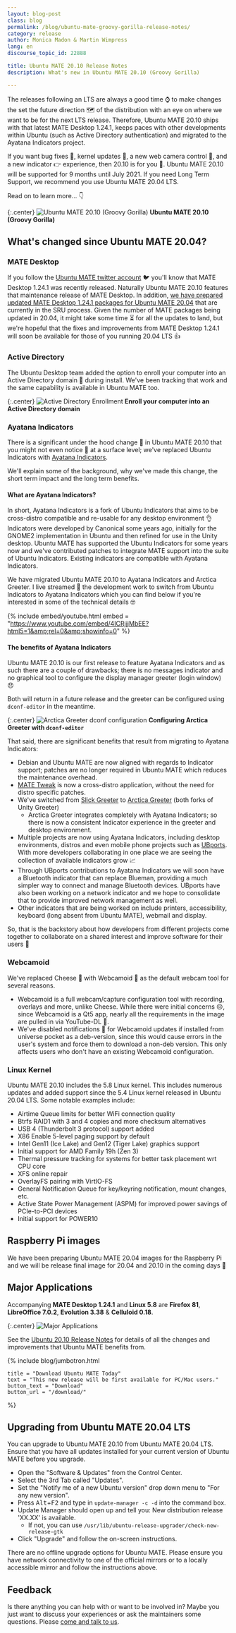 ```yaml
---
layout: blog-post
class: blog
permalink: /blog/ubuntu-mate-groovy-gorilla-release-notes/
category: release
author: Monica Madon & Martin Wimpress
lang: en
discourse_topic_id: 22888

title: Ubuntu MATE 20.10 Release Notes
description: What's new in Ubuntu MATE 20.10 (Groovy Gorilla)

---
```


The releases following an LTS are always a good time ⌚ to make changes the set
the future direction 🗺️ of the distribution with an eye on where we want to be for
the next LTS release. Therefore, Ubuntu MATE 20.10 ships with that latest MATE
Desktop 1.24.1, keeps paces with other developments within Ubuntu (such as
Active Directory authentication) and migrated to the Ayatana Indicators project.

If you want bug fixes :bug:, kernel updates :corn:, a new web camera control :movie_camera:,
and a new indicator :point_right: experience, then 20.10 is for you :tada:. Ubuntu MATE 20.10
will be supported for 9 months until July 2021. If you need Long Term
Support, we recommend you use Ubuntu MATE 20.04 LTS.

Read on to learn more... :point_down:

{:.center}
![Ubuntu MATE 20.10 (Groovy Gorilla)](/images/blog/groovy/groovy-gorilla-desktop.png)
**Ubuntu MATE 20.10 (Groovy Gorilla)**

## What's changed since Ubuntu MATE 20.04?

### MATE Desktop

If you follow the [Ubuntu MATE twitter account](https://twitter.com/ubuntu_mate) 🐦
you'll know that MATE Desktop 1.24.1 was recently released. Naturally Ubuntu
MATE 20.10 features that maintenance release of MATE Desktop. In addition, [we
have prepared updated MATE Desktop 1.24.1 packages for Ubuntu MATE 20.04](https://pad.lv/1891891)
that are currently in the SRU process. Given the number of MATE packages being
updated in 20.04, it might take some time ⏳ for all the updates to land, but
we're hopeful that the fixes and improvements from MATE Desktop 1.24.1 will
soon be available for those of you running 20.04 LTS 👍

### Active Directory

The Ubuntu Desktop team added the option to enroll your computer into an
Active Directory domain 🔑 during install. We've been tracking that work and the
same capability is available in Ubuntu MATE too.

{:.center}
![Active Directory Enrollment](/images/blog/groovy/active-directory.png)
**Enroll your computer into an Active Directory domain**

### Ayatana Indicators

There is a significant under the hood change 🔧 in Ubuntu MATE 20.10 that you
might not even notice 👀 at a surface level; we've replaced Ubuntu Indicators
with [Ayatana Indicators](https://github.com/AyatanaIndicators).

We'll explain some of the background, why we've made this change, the short
term impact and the long term benefits.

#### What are Ayatana Indicators?

In short, Ayatana Indicators is a fork of Ubuntu Indicators that aims to be
cross-distro compatible and re-usable for any desktop environment 👌 Indicators
were developed by Canonical some years ago, initially for the GNOME2
implementation in Ubuntu and then refined for use in the Unity desktop. Ubuntu
MATE has supported the Ubuntu Indicators for some years now and we've contributed
patches to integrate MATE support into the suite of Ubuntu Indicators. Existing
indicators are compatible with Ayatana Indicators.

We have migrated Ubuntu MATE 20.10 to Ayatana Indicators and Arctica Greeter. I
live streamed 📡 the development work to switch from Ubuntu Indicators to
Ayatana Indicators which you can find below if you're interested in some of the
technical details 🤓

{% include embed/youtube.html
    embed = "https://www.youtube.com/embed/4ICRjjjMbEE?html5=1&amp;rel=0&amp;showinfo=0"
%}

#### The benefits of Ayatana Indicators

Ubuntu MATE 20.10 is our first release to feature Ayatana Indicators and as
such there are a couple of drawbacks; there is no messages indicator and no
graphical tool to configure the display manager greeter (login window) 😞

Both will return in a future release and the greeter can be configured
using `dconf-editor` in the meantime.

{:.center}
![Arctica Greeter dconf configuration](/images/blog/groovy/arctica-greeter-dconf.png)
**Configuring Arctica Greeter with `dconf-editor`**

That said, there are significant benefits that result from migrating to Ayatana
Indicators:

  * Debian and Ubuntu MATE are now aligned with regards to Indicator support; patches are no longer required in Ubuntu MATE which reduces the maintenance overhead.
  * [MATE Tweak](https://github.com/ubuntu-mate/mate-tweak) is now a cross-distro application, without the need for distro specific patches.
  * We've switched from [Slick Greeter](https://github.com/linuxmint/slick-greeter) to [Arctica Greeter](https://github.com/ArcticaProject/arctica-greeter) (both forks of Unity Greeter)
    * Arctica Greeter integrates completely with Ayatana Indicators; so there is now a consistent Indicator experience in the greeter and desktop environment.
  * Multiple projects are now using Ayatana Indicators, including desktop environments, distros and even mobile phone projects such as [UBports](https://ubports.com/). With more developers collaborating in one place we are seeing the collection of available indicators grow 📈
  * Through UBports contributions to Ayatana Indicators we will soon have a Bluetooth indicator that can replace Blueman, providing a much simpler way to connect and manage Bluetooth devices. UBports have also been working on a network indicator and we hope to consolidate that to provide improved network management as well.
  * Other indicators that are being worked on include printers, accessibility, keyboard (long absent from Ubuntu MATE), webmail and display.

So, that is the backstory about how developers from different projects come together to collaborate on a shared interest and improve software for their users 💪

### Webcamoid

We've replaced Cheese :cheese: with Webcamoid :movie_camera: as the default webcam tool for
several reasons.

  * Webcamoid is a full webcam/capture configuration tool with recording, overlays and more, unlike Cheese. While there were initial concerns :pensive:, since
Webcamoid is a Qt5 app, nearly all the requirements in the image are pulled in via YouTube-DL :tada:.
  * We've disabled notifications :bell: for Webcamoid updates if installed from universe pocket as a deb-version, since this would cause errors in the  user's system and force them to download a non-deb version. This only affects users who don't have an existing Webcamoid configuration.

### Linux Kernel

Ubuntu MATE 20.10 includes the 5.8 Linux kernel. This includes numerous
updates and added support since the 5.4 Linux kernel released in
Ubuntu 20.04 LTS. Some notable examples include:

* Airtime Queue limits for better WiFi connection quality
* Btrfs RAID1 with 3 and 4 copies and more checksum alternatives
* USB 4 (Thunderbolt 3 protocol) support added
* X86 Enable 5-level paging support by default
* Intel Gen11 (Ice Lake) and Gen12 (Tiger Lake) graphics support
* Initial support for AMD Family 19h (Zen 3)
* Thermal pressure tracking for systems for better task placement wrt CPU core
* XFS online repair
* OverlayFS pairing with VirtIO-FS
* General Notification Queue for key/keyring notification, mount changes, etc.
* Active State Power Management (ASPM) for improved power savings of PCIe-to-PCI devices
* Initial support for POWER10

## Raspberry Pi images

We have been preparing Ubuntu MATE 20.04 images for the Raspberry Pi and
we will be release final image for 20.04 and 20.10 in the coming days 🙂

## Major Applications

Accompanying **MATE Desktop 1.24.1** and **Linux 5.8** are **Firefox
81**, **LibreOffice 7.0.2**, **Evolution 3.38** & **Celluloid 0.18**.

{:.center}
![Major Applications](/images/blog/groovy/versions.png)

See the [Ubuntu 20.10 Release Notes](https://discourse.ubuntu.com/t/groovy-gorilla-release-notes/15533)
for details of all the changes and improvements that Ubuntu MATE benefits from.

{% include blog/jumbotron.html

    title = "Download Ubuntu MATE Today"
    text = "This new release will be first available for PC/Mac users."
    button_text = "Download"
    button_url = "/download/"

%}

## Upgrading from Ubuntu MATE 20.04 LTS

You can upgrade to Ubuntu MATE 20.10 from Ubuntu MATE 20.04 LTS. Ensure that you
have all updates installed for your current version of Ubuntu MATE before you
upgrade.

  * Open the "Software & Updates" from the Control Center.
  * Select the 3rd Tab called "Updates".
  * Set the "Notify me of a new Ubuntu version" drop down menu to "For any new version".
  * Press <kbd>Alt</kbd>+<kbd>F2</kbd> and type in `update-manager -c -d` into the command box.
  * Update Manager should open up and tell you: New distribution release 'XX.XX' is available.
    * If not, you can use `/usr/lib/ubuntu-release-upgrader/check-new-release-gtk`
  * Click "Upgrade" and follow the on-screen instructions.

There are no offline upgrade options for Ubuntu MATE. Please ensure you have
network connectivity to one of the official mirrors or to a locally accessible
mirror and follow the instructions above.

## Feedback

Is there anything you can help with or want to be involved in? Maybe you just
want to discuss your experiences or ask the maintainers some questions. Please
[come and talk to us](https://ubuntu-mate.community/).
